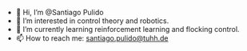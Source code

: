 - 👋 Hi, I’m @Santiago Pulido
- 👀 I’m interested in control theory and robotics.
- 🌱 I’m currently learning reinforcement learning and flocking control.
- 📫 How to reach me: santiago.pulido@tuhh.de

<!---
Santiago-DataScience/Santiago-DataScience is a ✨ special ✨ repository because its `README.md` (this file) appears on your GitHub profile.
You can click the Preview link to take a look at your changes.
--->
